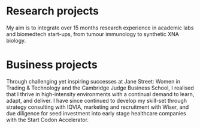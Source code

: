 # Research projects
My aim is to integrate over 15 months research experience in academic labs and biomedtech start-ups, from tumour immunology to synthetic XNA biology. 

# Business projects
Through challenging yet inspiring successes at Jane Street: Women in Trading & Technology and the Cambridge Judge Business School, I realised that I thrive in high-intensity environments with a continual demand to learn, adapt, and deliver. I have since continued to develop my skill-set through strategy consulting with IQVIA, marketing and recruitment with Wiser, and due diligence for seed investment into early stage healthcare companies with the Start Codon Accelerator. 
